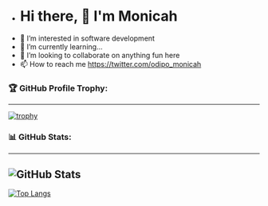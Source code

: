 - # Hi there, 👋 I'm Monicah
- 👀 I’m interested in software development 
- 🌱 I’m currently learning...
- 💞️ I’m looking to collaborate on anything fun here
- 📫 How to reach me  https://twitter.com/odipo_monicah 

### 🏆 GitHub Profile Trophy:
---

[![trophy](https://github-profile-trophy.vercel.app/?username=MonahDipsy&theme=dracula)](https://github.com/ryo-ma/github-profile-trophy)

### 📊 GitHub Stats:
---


![GitHub Stats](https://github-readme-stats.vercel.app/api?username=MonahDipsy&theme=dracula)
---
[![Top Langs](https://github-readme-stats.vercel.app/api/top-langs/?username=MonahDipsy)](https://github.com/anuraghazra/github-readme-stats)




